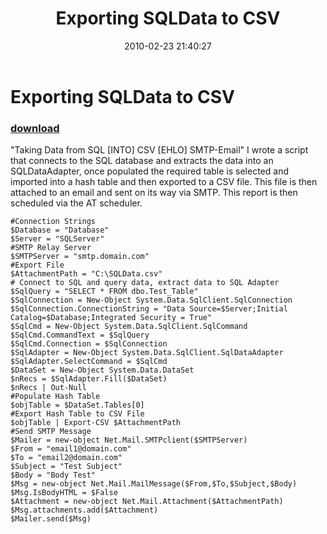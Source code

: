 ﻿---
pid:            1662
poster:         Paul Brice
title:          Exporting SQLData to CSV
date:           2010-02-23 21:40:27
format:         posh
parent:         0
parent:         0

---

# Exporting SQLData to CSV

### [download](1662.ps1)

"Taking Data from SQL [INTO] CSV [EHLO] SMTP-Email"
I wrote a script that connects to the SQL database and extracts the data into an SQLDataAdapter, once populated the required table is selected and imported into a hash table and then exported to a CSV file. This file is then attached to an email and sent on its way via SMTP. This report is then scheduled via the AT scheduler.

```posh
#Connection Strings
$Database = "Database"
$Server = "SQLServer"
#SMTP Relay Server
$SMTPServer = "smtp.domain.com"
#Export File
$AttachmentPath = "C:\SQLData.csv"
# Connect to SQL and query data, extract data to SQL Adapter
$SqlQuery = "SELECT * FROM dbo.Test_Table"
$SqlConnection = New-Object System.Data.SqlClient.SqlConnection
$SqlConnection.ConnectionString = "Data Source=$Server;Initial Catalog=$Database;Integrated Security = True"
$SqlCmd = New-Object System.Data.SqlClient.SqlCommand
$SqlCmd.CommandText = $SqlQuery
$SqlCmd.Connection = $SqlConnection
$SqlAdapter = New-Object System.Data.SqlClient.SqlDataAdapter
$SqlAdapter.SelectCommand = $SqlCmd
$DataSet = New-Object System.Data.DataSet
$nRecs = $SqlAdapter.Fill($DataSet)
$nRecs | Out-Null
#Populate Hash Table
$objTable = $DataSet.Tables[0]
#Export Hash Table to CSV File
$objTable | Export-CSV $AttachmentPath
#Send SMTP Message
$Mailer = new-object Net.Mail.SMTPclient($SMTPServer)
$From = "email1@domain.com"
$To = "email2@domain.com"
$Subject = "Test Subject"
$Body = "Body Test"
$Msg = new-object Net.Mail.MailMessage($From,$To,$Subject,$Body)
$Msg.IsBodyHTML = $False
$Attachment = new-object Net.Mail.Attachment($AttachmentPath)
$Msg.attachments.add($Attachment)
$Mailer.send($Msg)
```
